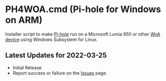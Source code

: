# PH4WOA.cmd (Pi-hole for Windows on ARM)

Installer script to make [Pi-hole](https://github.com/pi-hole) run on a Microsoft Lumia 950 or other [WoA device](https://woa-project.github.io/LumiaWOA) using Windows Subsystem for Linux.  

## Latest Updates for 2022-03-25

- Initial Release
- Report success or failure on the [Issues](https://github.com/DesktopECHO/Pi-Hole-for-WoA/issues) page.  
